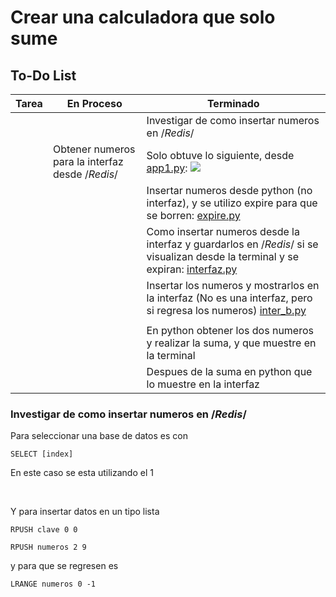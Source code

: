 # Crear una calculadora que solo sume

## To-Do List

| Tarea                                  | En Proceso | Terminado |
|----------------------------------------|------------|-----------|
| |  | Investigar de como insertar numeros en /*Redis*/  |
| | Obtener numeros para la interfaz desde /*Redis*/ | Solo obtuve lo siguiente, desde <u>app1.py</u>: <img src="/workspace/Redis_Pruebas/img/dosindices.png"> |
|  | |  Insertar numeros desde python (no interfaz), y se utilizo expire para que se borren: <u>expire.py</u> |
|  |  | Como insertar numeros desde la interfaz y guardarlos en /*Redis*/ si se visualizan desde la terminal y se expiran: <u>interfaz.py</u> |
| |  |  Insertar los numeros y mostrarlos en la interfaz (No es una interfaz, pero si regresa los numeros) <u>inter_b.py</u>|
|  |  |  |
|  |  | En python obtener los dos numeros y realizar la suma, y que muestre en la terminal |
|  |  | Despues de la suma en python que lo muestre en la interfaz |



### Investigar de como insertar numeros en /*Redis*/

Para seleccionar una base de datos es con 

```
SELECT [index]
```
En este caso se esta utilizando el 1

<br>


Y para insertar datos en un tipo lista
```
RPUSH clave 0 0

RPUSH numeros 2 9
```

y para que se regresen es 
```
LRANGE numeros 0 -1
```

